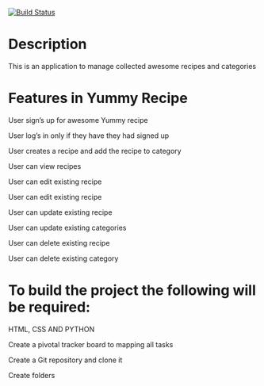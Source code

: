 [![Build Status](https://travis-ci.org/bernicek/yummyrecipe.svg?branch=master)](https://travis-ci.org/bernicek/yummyrecipe)

# Description	


This is an application to manage collected awesome recipes and categories



# Features in Yummy Recipe



User sign’s up for awesome Yummy recipe

User log’s in only if they have they had signed up

User creates a recipe and add the recipe to category

User can view recipes

User can edit existing recipe

User can edit existing recipe

User can update existing recipe

User can update existing categories

User can delete existing recipe

User can delete existing category

# To build the project the following will be required:

HTML, CSS AND PYTHON


Create a pivotal tracker board to mapping all tasks


Create a Git repository and clone it


Create folders



 


